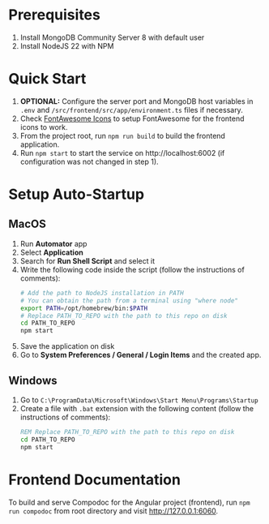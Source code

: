 # Prerequisites

  1. Install MongoDB Community Server 8 with default user
  2. Install NodeJS 22 with NPM

# Quick Start

  1. **OPTIONAL:** Configure the server port and MongoDB host variables in `.env` and `/src/frontend/src/app/environment.ts` files if necessary.
  2. Check [FontAwesome Icons](./docs/fontawesome-icons.md) to setup FontAwesome for the frontend icons to work.
  3. From the project root, run `npm run build` to build the frontend application.
  4. Run `npm start` to start the service on http://localhost:6002 (if configuration was not changed in step 1).

# Setup Auto-Startup

## MacOS

  1. Run **Automator** app
  2. Select **Application**
  3. Search for **Run Shell Script** and select it
  4. Write the following code inside the script (follow the instructions of comments):
      ```bash
      # Add the path to NodeJS installation in PATH
      # You can obtain the path from a terminal using "where node"
      export PATH=/opt/homebrew/bin:$PATH
      # Replace PATH_TO_REPO with the path to this repo on disk
      cd PATH_TO_REPO
      npm start
      ```
  5. Save the application on disk
  6. Go to **System Preferences / General / Login Items** and the created app.

## Windows

  1. Go to `C:\ProgramData\Microsoft\Windows\Start Menu\Programs\Startup`
  2. Create a file with `.bat` extension with the following content (follow the instructions of comments):
      ```bat
      REM Replace PATH_TO_REPO with the path to this repo on disk
      cd PATH_TO_REPO
      npm start
      ```

# Frontend Documentation

To build and serve Compodoc for the Angular project (frontend), run `npm run compodoc` from root directory and visit http://127.0.0.1:6060.